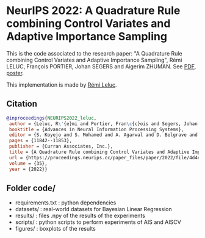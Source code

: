 # NeurIPS 2022: A Quadrature Rule combining Control Variates and Adaptive Importance Sampling

This is the code associated to the research paper: "A Quadrature Rule combining Control Variates and Adaptive Importance Sampling", Rémi LELUC, François PORTIER, Johan SEGERS and Aigerim ZHUMAN. See [PDF](https://papers.nips.cc/paper_files/paper/2022/file/4d4e8614a37f0aff841ba87ed1a898c1-Paper-Conference.pdf), [poster](https://remileluc.github.io/assets/poster_aiscv.pdf).

This implementation is made by [Rémi Leluc](https://remileluc.github.io/).

## Citation

```bibtex
@inproceedings{NEURIPS2022_leluc,
 author = {Leluc, R\'{e}mi and Portier, Fran\c{c}ois and Segers, Johan and Zhuman, Aigerim},
 booktitle = {Advances in Neural Information Processing Systems},
 editor = {S. Koyejo and S. Mohamed and A. Agarwal and D. Belgrave and K. Cho and A. Oh},
 pages = {11842--11853},
 publisher = {Curran Associates, Inc.},
 title = {A Quadrature Rule combining Control Variates and Adaptive Importance Sampling},
 url = {https://proceedings.neurips.cc/paper_files/paper/2022/file/4d4e8614a37f0aff841ba87ed1a898c1-Paper-Conference.pdf},
 volume = {35},
 year = {2022}}
```

## Folder code/

- requirements.txt : python dependencies
- datasets/        : real-world datasets for Bayesian Linear Regression
- results/         : files .npy of the results of the experiments
- scripts/         : python scripts to perform experiments of AIS and AISCV
- figures/         : boxplots of the results

